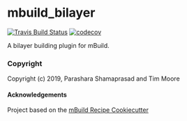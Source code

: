 mbuild_bilayer
==============================
[//]: # (Badges)
[![Travis Build Status](https://travis-ci.org/uppittu11/mbuild_bilayer.svg?branch=master)](https://travis-ci.org/uppittu11/mbuild_bilayer)
[![codecov](https://codecov.io/gh/uppittu11/mbuild_bilayer/branch/master/graph/badge.svg)](https://codecov.io/gh/uppittu11/mbuild_bilayer/branch/master)

A bilayer building plugin for mBuild.

### Copyright

Copyright (c) 2019, Parashara Shamaprasad and Tim Moore


#### Acknowledgements
 
Project based on the 
[mBuild Recipe Cookiecutter](https://github.com/rmatsum836/mbuild-cookiecutter)
